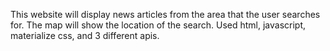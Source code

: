 This website will display news articles from the area that the user searches for. The map will show the location of the search. 
Used html, javascript, materialize css, and 3 different apis.
